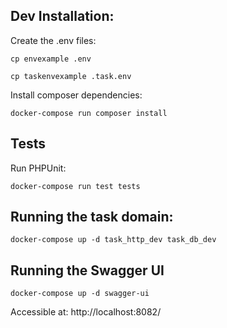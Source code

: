## Dev Installation:

Create the .env files:

`cp envexample .env`

`cp taskenvexample .task.env`

Install composer dependencies:

`docker-compose run composer install`

## Tests

Run PHPUnit:

`docker-compose run test tests`

## Running the task domain:

`docker-compose up -d task_http_dev task_db_dev`

## Running the Swagger UI

`docker-compose up -d swagger-ui`

Accessible at: http://localhost:8082/
